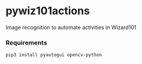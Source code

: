 # pywiz101actions
Image recognition to automate activities in Wizard101

### Requirements

`pip3 install pyautogui opencv-python`
